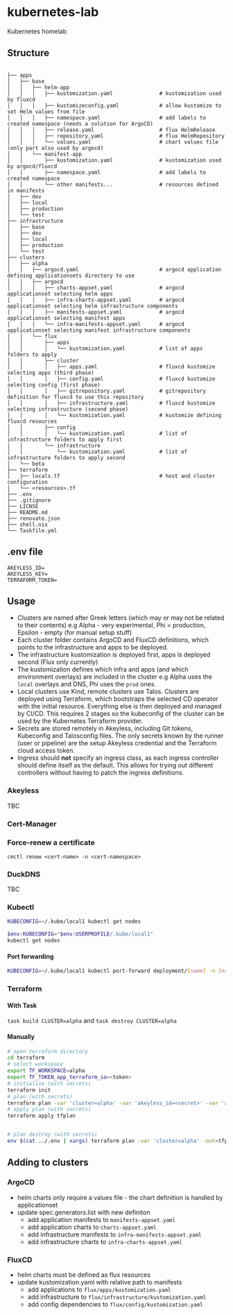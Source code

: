 # kubernetes-lab

Kubernetes homelab

## Structure

```

├── apps
│   ├── base
│   │   ├── helm-app
│   │   │   ├── kustomization.yaml               # kustomization used by fluxcd
│   │   │   ├── kustomizeconfig.yaml             # allow kustomize to set Helm values from file
│   │   │   ├── namespace.yaml                   # add labels to created namespace (needs a solution for ArgoCD)
│   │   │   ├── release.yaml                     # flux HelmRelease
│   │   │   ├── repository.yaml                  # flux HelmRepository
│   │   │   └── values.yaml                      # chart values file (only part also used by argocd)
│   │   └── manifest-app
│   │       ├── kustomization.yaml               # kustomization used by argocd/fluxcd
│   │       ├── namespace.yaml                   # add labels to created namespace
│   │       └── other manifests...               # resources defined in manifests
│   ├── dev
│   ├── local  
│   ├── production 
│   └── test
├── infrastructure
│   ├── base
│   ├── dev
│   ├── local  
│   ├── production 
│   └── test
├── clusters
│   ├── alpha
│   │   ├── argocd.yaml                          # argocd application defining applicationsets directory to use
│   │   ├── argocd
│   │   │   ├── charts-appset.yaml               # argocd applicationset selecting helm apps
│   │   │   ├── infra-charts-appset.yaml         # argocd applicationset selecting helm infrastructure components
│   │   │   ├── manifests-appset.yaml            # argocd applicationset selecting manifest apps
│   │   │   └── infra-manifests-appset.yaml      # argocd applicationset selecting manifest infrastructure components
│   │   └── flux
│   │       ├── apps
│   │       │   └── kustomization.yaml           # list of apps folders to apply
│   │       ├── cluster
│   │       │   ├── apps.yaml                    # fluxcd kustomize selecting apps (third phase)
│   │       │   ├── config.yaml                  # fluxcd kustomize selecting config (first phase)
│   │       │   ├── gitrepository.yaml           # gitrepository definition for fluxcd to use this repository
│   │       │   ├── infrastructure.yaml          # fluxcd kustomize selecting infrastructure (second phase)
│   │       │   └── kustomization.yaml           # kustomize defining fluxcd resources
│   │       ├── config
│   │       │   └── kustomization.yaml           # list of infrastructure folders to apply first
│   │       └── infrastructure
│   │           └── kustomization.yaml           # list of infrastructure folders to apply second
│   └── beta
├── terraform
│   ├── locals.tf                                # host and cluster configuration
│   └── <resources>.tf
├── .env
├── .gitignore
├── LICNSE
├── README.md
├── renovate.json
├── shell.nix
└── Taskfile.yml
```

## .env file

```
AKEYLESS_ID=
AKEYLESS_KEY=
TERRAFORM_TOKEN=
```

## Usage

- Clusters are named after Greek letters (which may or may not be related to their contents) e.g Alpha - very experimental, Phi = production, Epsilon - empty (for manual setup stuff)
- Each cluster folder contains ArgoCD and FluxCD definitions, which points to the infrastructure and apps to be deployed.
- The infrastructure kustomization is deployed first, apps is deployed second (Flux only currently)
- The kustomization defines which infra and apps (and which environment overlays) are included in the cluster e.g Alpha uses the `local` overlays and DNS, Phi uses the `prod` ones.
- Local clusters use Kind, remote clusters use Talos. Clusters are deployed using Terraform, which bootstraps the selected CD operator with the initial resource. Everything else is then deployed and managed by CI/CD. This requires 2 stages so the kubeconfig of the cluster can be used by the Kubernetes Terraform provider.
- Secrets are stored remotely in Akeyless, including Git tokens, Kubeconfig and Talosconfig files. The only secrets known by the runner (user or pipeline) are the setup Akeyless credential and the Terraform cloud access token.
- Ingress should **not** specify an ingress class, as each ingress controller should define itself as the default. This allows for trying out different controllers without having to patch the ingress definitions.

### Akeyless

TBC

### Cert-Manager

### Force-renew a certificate

`cmctl renew <cert-name> -n <cert-namespace>`

### DuckDNS

TBC

### Kubectl

```sh
KUBECONFIG=~/.kube/local1 kubectl get nodes
```

```powershell
$env:KUBECONFIG="$env:USERPROFILE/.kube/local1"
kubectl get nodes
```

#### Port forwarding

```sh
KUBECONFIG=~/.kube/local1 kubectl port-forward deployment/[name] -n [namespace] [localPort]:[containerPort]
```

### Terraform

#### With Task

`task build CLUSTER=alpha` and `task destroy CLUSTER=alpha`

#### Manually

```sh
# open terraform directory
cd terraform
# select workspace
export TF_WORKSPACE=alpha
export TF_TOKEN_app_terraform_io=<token>
# initialise (with secrets)
terraform init
# plan (with secrets)
terraform plan -var 'cluster=alpha' -var 'akeyless_id=<secret>' -var 'akeyless_key=<secret>' -out=tfplan
# apply plan (with secrets)
terraform apply tfplan


# plan destroy (with secrets)
env $(cat ../.env | xargs) terraform plan -var 'cluster=alpha' -out=tfplan -destroy
```

## Adding to clusters

### ArgoCD

- helm charts only require a values file - the chart definition is handled by applicationset
- update spec.generators.list with new definiton
  - add application manifests to `manifests-appset.yaml`
  - add application charts to `charts-appset.yaml`
  - add infrastructure manifests to `infra-manifests-appset.yaml`
  - add infrastructure charts to `infra-charts-appset.yaml`

### FluxCD

- helm charts must be defined as flux resources
- update kustomization.yaml with relative path to manifests
  - add applications to `flux/apps/kustomization.yaml`
  - add infrastructure to `flux/infrastructure/kustomization.yaml`
  - add config dependencies to `flux/config/kustomization.yaml`